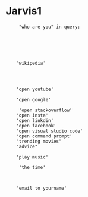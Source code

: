 # Jarvis1

        
       

         "who are you" in query:

            
      


    
        'wikipedia' 
            
        
        

        'open youtube'

        'open google'

         'open stackoverflow' 
        'open insta'
        'open linkdin' 
        'open facebook' 
        'open visual studio code' 
        'open command prompt' 
        "trending movies" 
        "advice" 
        
        'play music' 

         'the time' 
         

       
        'email to yourname' 
           
             

